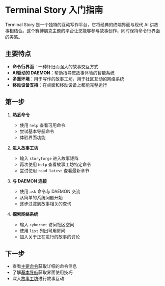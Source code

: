 # Terminal Story 入门指南

Terminal Story 是一个独特的互动写作平台，它将经典的终端界面与现代 AI 讲故事相结合。这个赛博朋克主题的平台让您能够参与故事创作，同时保持命令行界面的美感。

## 主要特点

- **命令行界面**：一种怀旧而强大的故事交互方式
- **AI驱动的 DAEMON**：帮助指导您故事体验的智能系统
- **多重环境**：用于写作的故事工坊，用于社区互动的网络系统
- **移动设备支持**：在桌面和移动设备上都能完整运行

## 第一步

1. **熟悉命令**
   - 使用 `help` 查看可用命令
   - 尝试基本导航命令
   - 体验界面功能

2. **进入故事工坊**
   - 输入 `storyforge` 进入故事矩阵
   - 再次使用 `help` 查看故事工坊特定命令
   - 尝试使用 `read latest` 查看最新章节

3. **与 DAEMON 连接**
   - 使用 `ask` 命令与 DAEMON 交流
   - 从简单的系统问题开始
   - 逐步过渡到故事相关的查询

4. **探索网络系统**
   - 输入 `cybernet` 访问社区空间
   - 使用 `list` 列出可用房间
   - 加入关于正在进行的故事的讨论

## 下一步

- 查看[主要命令](./commands.md)获取详细的命令信息
- 了解[基本导航](./navigation.md)获取界面使用技巧
- 深入[故事工坊](../storyforge/README.md)进行故事互动 
